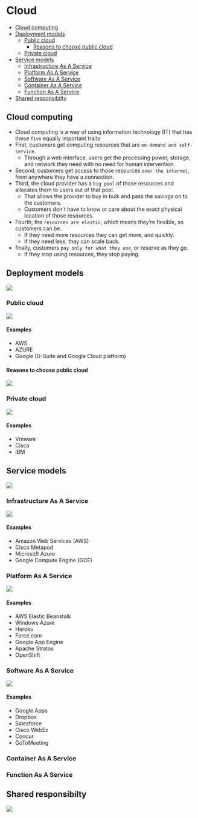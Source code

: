 # Cloud
- [Cloud computing](#cloud-computing)
- [Deployment models](#deployment-models)
  - [Public cloud](#public-cloud)
    - [Reasons to choose public cloud](#reasons-to-choose-public-cloud)
  - [Private cloud](#private-cloud)
- [Service models](#service-models)
  - [Infrastructure As A Service](#infrastructure-as-a-service)
  - [Platform As A Service](#platform-as-a-service)
  - [Software As A Service](#software-as-a-service)
  - [Container As A Service](#container-as-a-service)
  - [Function As A Service](#function-as-a-service)
- [Shared responsibilty](#shared-responsibilty)
## Cloud computing
- Cloud computing is a way of using information technology (IT) that has these `five` equally important traits
- First, customers get computing resources that are `on-demand and self-service`.
  - Through a web interface, users get the processing power, storage, and network they need with no need for human intervention.
- Second, customers get access to those resources `over the internet`, from anywhere they have a connection.
- Third, the cloud provider has a `big pool` of those resources and allocates them to users out of that pool.
  - That allows the provider to buy in bulk and pass the savings on to the customers.
  - Customers don't have to know or care about the exact physical location of those resources.
- Fourth, the `resources are elastic`, which means they’re flexible, so customers can be.
  - If they need more resources they can get more, and quickly.
  - If they need less, they can scale back.
- finally, customers `pay only for what they use`, or reserve as they go.
  - If they stop using resources, they stop paying.
## Deployment models
<img src="images/deployment_models.png">

### Public cloud
<img src="images/public_cloud.png">

#### Examples
- AWS
- AZURE
- Google (G-Suite and Google Cloud platform)

#### Reasons to choose public cloud
<img src="images/reasons_to_choose_public_cloud.png">

### Private cloud
<img src="images/private_cloud.png">

#### Examples
- Vmware
- Cisco
- IBM
 
## Service models
<img src="images/service_models.png">

### Infrastructure As A Service
<img src="images/iaas.png">

#### Examples
- Amazon Web Services (AWS)
- Cisco Metapod
- Microsoft Azure
- Google Compute Engine (GCE)

### Platform As A Service
<img src="images/paas.png">

#### Examples
- AWS Elastic Beanstalk
- Windows Azure
- Heroku
- Force.com
- Google App Engine
- Apache Stratos
- OpenShift

### Software As A Service
<img src="images/saas.png">

#### Examples
- Google Apps
- Dropbox
- Salesforce
- Cisco WebEx
- Concur
- GoToMeeting
### Container As A Service
### Function As A Service 
## Shared responsibilty
<img src="https://github.com/sbhrwl/gcp/blob/master/big_data/big_data_ml_products/images/shared_responsibilty.png">
